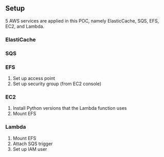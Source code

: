 ## Setup
5 AWS services are applied in this POC, namely ElasticCache, SQS, EFS, EC2, and Lambda. 

### ElastiCache

### SQS

### EFS
1. Set up access point
2. Set up security group (from EC2 console)

### EC2
1. Install Python versions that the Lambda function uses
2. Mount EFS

### Lambda
1. Mount EFS
2. Attach SQS trigger
3. Set up IAM user